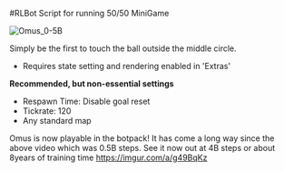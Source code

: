 #RLBot Script for running 50/50 MiniGame

![Omus_0-5B](https://user-images.githubusercontent.com/46916734/157023753-4261787c-cff4-46e5-bd62-1707213e848a.gif)

Simply be the first to touch the ball outside the middle circle.

- Requires state setting and rendering enabled in 'Extras'

**Recommended, but non-essential settings**
- Respawn Time: Disable goal reset
- Tickrate: 120
- Any standard map

Omus is now playable in the botpack! It has come a long way since the above video which was 0.5B steps. See it now out at 4B steps or about 8years of training time https://imgur.com/a/g49BqKz
